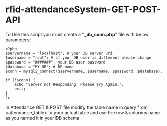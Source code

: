 # rfid-attendanceSystem-GET-POST-API

To Use this script you must create a "**_db_conn.php**" file with below parameters:
```
<?php
$servername = "localhost"; # your DB server uri
$username = "root"; # if your DB user is different please change 
$password = "#######"; your DB user password
$database = "MY_DB"; # DB name
$conn = mysqli_connect($servername, $username, $password, $database);

if (!$conn) {
	echo "Server not Responding, Please Try Again.";
	exit;
}
?>
```
In Attendance GET & POST file modify the table name in query from <attendance_table> to your actual table and use the row & columns name as you named it in your DB schema
